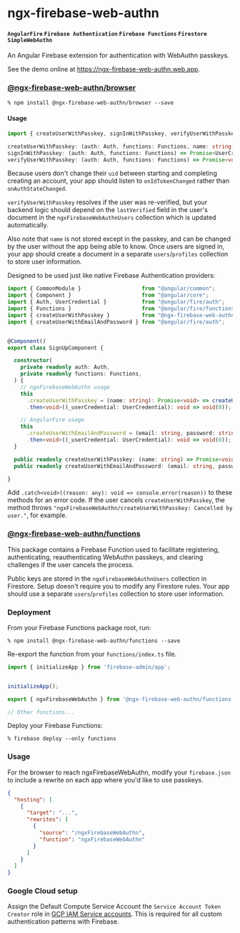 # ngx-firebase-web-authn
#### `AngularFire` `Firebase Authentication` `Firebase Functions` `Firestore` `SimpleWebAuthn`
An Angular Firebase extension for authentication with WebAuthn passkeys.

See the demo online at https://ngx-firebase-web-authn.web.app.
### [@ngx-firebase-web-authn/browser](libs/browser)
`% npm install @ngx-firebase-web-authn/browser --save`
#### Usage
```ts
import { createUserWithPasskey, signInWithPasskey, verifyUserWithPasskey } from "@ngx-firebase-web-authn/browser";

createUserWithPasskey: (auth: Auth, functions: Functions, name: string) => Promise<UserCredential>;
signInWithPasskey: (auth: Auth, functions: Functions) => Promise<UserCredential>;
verifyUserWithPasskey: (auth: Auth, functions: Functions) => Promise<void>;
```
Because users don't change their `uid` between starting and completing creating an account, your app should listen to `onIdTokenChanged` rather than `onAuthStateChanged`.

`verifyUserWithPasskey` resolves if the user was re-verified, but your backend logic should depend on the `lastVerified` field in the user's document in the `ngxFirebaseWebAuthnUsers` collection which is updated automatically.

Also note that `name` is not stored except in the passkey, and can be changed by the user without the app being able to know. Once users are signed in, your app should create a document in a separate `users`/`profiles` collection to store user information.

Designed to be used just like native Firebase Authentication providers:
```ts
import { CommonModule }                   from "@angular/common";
import { Component }                      from "@angular/core";
import { Auth, UserCredential }           from "@angular/fire/auth";
import { Functions }                      from "@angular/fire/functions";
import { createUserWithPasskey }          from "@ngx-firebase-web-authn/browser";
import { createUserWithEmailAndPassword } from "@angular/fire/auth";


@Component()
export class SignUpComponent {

  constructor(
    private readonly auth: Auth,
    private readonly functions: Functions,
  ) {
    // ngxFirebaseWebAuthn usage
    this
      .createUserWithPasskey = (name: string): Promise<void> => createUserWithPasskey(auth, functions, name)
      .then<void>((_userCredential: UserCredential): void => void(0));

    // AngularFire usage
    this
      .createUserWithEmailAndPassword = (email: string, password: string): Promise<void> => createUserWithEmailAndPassword(auth, email, password)
      .then<void>((_userCredential: UserCredential): void => void(0));
  }

  public readonly createUserWithPasskey: (name: string) => Promise<void>;
  public readonly createUserWithEmailAndPassword: (email: string, password: string) => Promise<void>;

}
```
Add `.catch<void>((reason: any): void => console.error(reason))` to these methods for an error code. If the user cancels `createUserWithPasskey`, the method throws `"ngxFirebaseWebAuthn/createUserWithPasskey: Cancelled by user."`, for example.
### [@ngx-firebase-web-authn/functions](libs/functions)
This package contains a Firebase Function used to facilitate registering, authenticating, reauthenticating WebAuthn passkeys, and clearing challenges if the user cancels the process.

Public keys are stored in the `ngxFirebaseWebAuthnUsers` collection in Firestore. Setup doesn't require you to modify any Firestore rules. Your app should use a separate `users`/`profiles` collection to store user information.
### Deployment
From your Firebase Functions package root, run:

`% npm install @ngx-firebase-web-authn/functions --save`

Re-export the function from your `functions/index.ts` file.
```ts
import { initializeApp } from 'firebase-admin/app';


initializeApp();

export { ngxFirebaseWebAuthn } from '@ngx-firebase-web-authn/functions';

// Other functions...
```
Deploy your Firebase Functions:

`% firebase deploy --only functions`
### Usage
For the browser to reach ngxFirebaseWebAuthn, modify your `firebase.json` to include a rewrite on each app where you'd like to use passkeys.
```json
{
  "hosting": [
    {
      "target": "...",
      "rewrites": [
        {
          "source": "/ngxFirebaseWebAuthn",
          "function": "ngxFirebaseWebAuthn"
        }
      ]
    }
  ]
}
```
### Google Cloud setup
Assign the Default Compute Service Account the `Service Account Token Creator` role in [GCP IAM Service accounts](https://console.cloud.google.com/iam-admin/serviceaccounts). This is required for all custom authentication patterns with Firebase.
